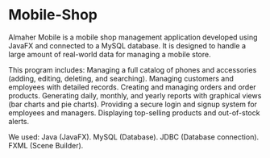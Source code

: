 # Mobile-Shop
Almaher Mobile is a mobile shop management application developed using JavaFX and connected to a MySQL database. It is designed to handle a large amount of real-world data for managing a mobile store.

This program includes:
Managing a full catalog of phones and accessories (adding, editing, deleting, and searching).
Managing customers and employees with detailed records.
Creating and managing orders and order products.
Generating daily, monthly, and yearly reports with graphical views (bar charts and pie charts).
Providing a secure login and signup system for employees and managers.
Displaying top-selling products and out-of-stock alerts.

We used:
Java (JavaFX).
MySQL (Database).
JDBC (Database connection).
FXML (Scene Builder).
